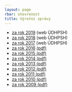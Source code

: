 ```yaml
---
layout: page
rbar: otevrenost
title: Výroční zprávy
---
```


- [za rok 2019](https://zpravy.udhpsh.cz/zprava/vfz2019/pirati) (web ÚDHPSH)
- [za rok 2018](https://zpravy.udhpsh.cz/zprava/vfz2018/pirati) (web ÚDHPSH)
- [za rok 2017](https://zpravy.udhpsh.cz/zprava/vfz2017/pirati) (web ÚDHPSH)
- [za rok 2016](2016/) [(pdf)](2016/2016.pdf)
- [za rok 2015 (pdf)](2015/2015.pdf)
- [za rok 2014 (pdf)](2014/2014.pdf)
- [za rok 2013 (pdf)](2013/2013.pdf)
- [za rok 2012 (pdf)](2012/2012.pdf)
- [za rok 2011 (pdf)](2011/2011.pdf)
- [za rok 2010 (pdf)](2010/2010.pdf)
- [za rok 2009 (pdf)](2009/2009.pdf)
